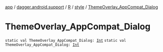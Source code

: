 [app](../../../index.md) / [dagger.android.support](../../index.md) / [R](../index.md) / [style](index.md) / [ThemeOverlay_AppCompat_Dialog](./-theme-overlay_-app-compat_-dialog.md)

# ThemeOverlay_AppCompat_Dialog

`static val ThemeOverlay_AppCompat_Dialog: `[`Int`](https://kotlinlang.org/api/latest/jvm/stdlib/kotlin/-int/index.html)
`static val ThemeOverlay_AppCompat_Dialog: `[`Int`](https://kotlinlang.org/api/latest/jvm/stdlib/kotlin/-int/index.html)